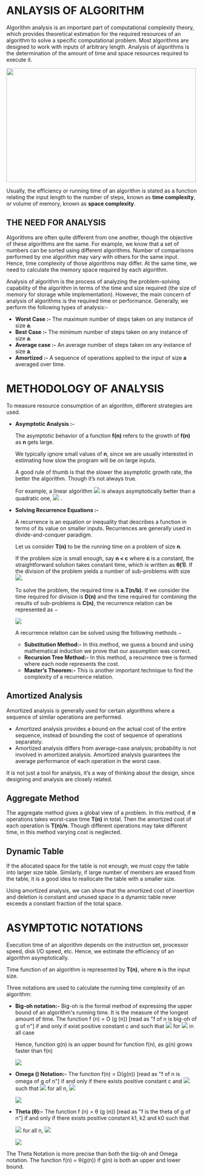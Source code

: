 # ANLAYSIS OF ALGORITHM

Algorithm analysis is an important part of computational complexity theory, which provides theoretical estimation for the required resources of an algorithm to solve a specific computational problem. Most algorithms are designed to work with inputs of arbitrary length. Analysis of algorithms is the determination of the amount of time and space resources required to execute it.

<img src="https://lastmomenttuitions.com/wp-content/uploads/2019/08/AOA.jpg" width="500" height="300">

Usually, the efficiency or running time of an algorithm is stated as a function relating the input length to the number of steps, known as **time complexity**, or volume of memory, known as **space complexity**.

## THE NEED FOR ANALYSIS

Algorithms are often quite different from one another, though the objective of these algorithms are the same. For example, we know that a set of numbers can be sorted using different algorithms. Number of comparisons performed by one algorithm may vary with others for the same input. Hence, time complexity of those algorithms may differ. At the same time, we need to calculate the memory space required by each algorithm.

Analysis of algorithm is the process of analyzing the problem-solving capability of the algorithm in terms of the time and size required (the size of memory for storage while implementation). However, the main concern of analysis of algorithms is the required time or performance. Generally, we perform the following types of analysis:-

* **Worst Case :-** The maximum number of steps taken on any instance of size **a**.
* **Best Case :-** The minimum number of steps taken on any instance of size **a**.
* **Average case :-** An average number of steps taken on any instance of size **a**.
* **Amortized :-** A sequence of operations applied to the input of size **a** averaged over time.

# METHODOLOGY OF ANALYSIS
To measure resource consumption of an algorithm, different strategies are used.

* **Asymptotic Analysis :-**
  
  The asymptotic behavior of a function **f(n)** refers to the growth of **f(n)** as **n** gets large. 
  
  We typically ignore small values of **n**, since we are usually interested in estimating how slow the program will be on large inputs.
  
  A good rule of thumb is that the slower the asymptotic growth rate, the better the algorithm. Though it’s not always true.

  For example, a linear algorithm  ![](http://www.sciweavers.org/upload/Tex2Img_1632299111/render.png)  is always asymptotically better than a quadratic one,  ![](http://www.sciweavers.org/upload/Tex2Img_1632299209/render.png) .
  
* **Solving Recurrence Equations :-**  

  A recurrence is an equation or inequality that describes a function in terms of its value on smaller inputs. Recurrences are generally used in divide-and-conquer paradigm.
  
  Let us consider **T(n)** to be the running time on a problem of size **n**.
  
  If the problem size is small enough, say **n < c** where **c** is a constant, the straightforward solution takes constant time, which is written as **θ(1)**. If the division of the problem yields a number of sub-problems with size   ![](http://www.sciweavers.org/upload/Tex2Img_1632300145/render.png).
                                                                       
  To solve the problem, the required time is **a.T(n/b)**. If we consider the time required for division is **D(n)** and the time required for combining the results of sub-problems is **C(n)**, the recurrence relation can be represented as −

     ![](http://www.sciweavers.org/upload/Tex2Img_1632302119/render.png)
  
  A recurrence relation can be solved using the following methods −
  
  * **Substitution Method:-**  In this method, we guess a bound and using mathematical induction we prove that our assumption was correct.
  *  **Recursion Tree Method:-** In this method, a recurrence tree is formed where each node represents the cost.
  *  **Master’s Theorem:-** This is another important technique to find the complexity of a recurrence relation.
  
## Amortized Analysis

Amortized analysis is generally used for certain algorithms where a sequence of similar operations are performed.
* Amortized analysis provides a bound on the actual cost of the entire sequence, instead of bounding the cost of sequence of operations separately.
* Amortized analysis differs from average-case analysis; probability is not involved in amortized analysis. Amortized analysis guarantees the average performance of each operation in the worst case.

It is not just a tool for analysis, it’s a way of thinking about the design, since designing and analysis are closely related.

## Aggregate Method

The aggregate method gives a global view of a problem. In this method, if **n** operations takes worst-case time **T(n)** in total. Then the amortized cost of each operation is **T(n)/n**. Though different operations may take different time, in this method varying cost is neglected.

## Dynamic Table

If the allocated space for the table is not enough, we must copy the table into larger size table. Similarly, if large number of members are erased from the table, it is a good idea to reallocate the table with a smaller size.

Using amortized analysis, we can show that the amortized cost of insertion and deletion is constant and unused space in a dynamic table never exceeds a constant fraction of the total space.

# ASYMPTOTIC NOTATIONS

Execution time of an algorithm depends on the instruction set, processor speed, disk I/O speed, etc. Hence, we estimate the efficiency of an algorithm asymptotically.

Time function of an algorithm is represented by **T(n)**, where **n** is the input size.

Three notations are used to calculate the running time complexity of an algorithm:

* **Big-oh notation:-** Big-oh is the formal method of expressing the upper bound of an algorithm's running time. It is the measure of the longest amount of time. The function f (n) = O (g (n)) [read as "f of n is big-oh of g of n"] if and only if exist positive constant c and such that
  ![](http://www.sciweavers.org/upload/Tex2Img_1632303318/render.png) for ![](http://www.sciweavers.org/upload/Tex2Img_1632303383/render.png) in all case
  
  Hence, function g(n) is an upper bound for function f(n), as g(n) grows faster than f(n)
  
  ![](https://static.javatpoint.com/tutorial/daa/images/daa-asymptotic-analysis-of-algorithm.png)

* **Omega () Notation:-** The function f(n) = Ω(g(n)) [read as "f of n is omega of g of n"] if and only if there exists positive constant c and ![](http://www.sciweavers.org/upload/Tex2Img_1632303654/render.png) such that
![](http://www.sciweavers.org/upload/Tex2Img_1632303751/render.png) for all n, ![](http://www.sciweavers.org/upload/Tex2Img_1632303983/render.png)

  ![](https://static.javatpoint.com/tutorial/daa/images/daa-asymptotic-analysis-of-algorithm2.png)

* **Theta (θ):-**  The function f (n) = θ (g (n)) [read as "f is the theta of g of n"] if and only if there exists positive constant k1, k2 and k0 such that
   
   ![](http://www.sciweavers.org/upload/Tex2Img_1632304447/render.png) for all n, ![](http://www.sciweavers.org/upload/Tex2Img_1632303983/render.png)
  
   ![](https://static.javatpoint.com/tutorial/daa/images/daa-asymptotic-analysis-of-algorithm3.png)
   
The Theta Notation is more precise than both the big-oh and Omega notation. The function f(n) = θ(g(n)) if g(n) is both an upper and lower bound.
